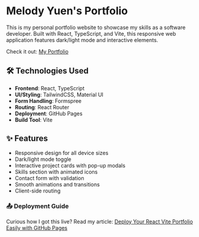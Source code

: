 # Melody Yuen's Portfolio

This is my personal portfolio website to showcase my skills as a software developer. Built with React, TypeScript, and Vite, this responsive web application features dark/light mode and interactive elements.

Check it out: [My Portfolio](https://loklokyuen.github.io)

## 🛠️ Technologies Used

- **Frontend**: React, TypeScript
- **UI/Styling**: TailwindCSS, Material UI
- **Form Handling**: Formspree
- **Routing**: React Router
- **Deployment**: GitHub Pages
- **Build Tool**: Vite

## ✨ Features

- Responsive design for all device sizes
- Dark/light mode toggle
- Interactive project cards with pop-up modals
- Skills section with animated icons
- Contact form with validation
- Smooth animations and transitions
- Client-side routing

### 📤 Deployment Guide

Curious how I got this live? Read my article: [Deploy Your React Vite Portfolio Easily with GitHub Pages](https://medium.com/@loklokyuen.m/deploy-your-react-vite-portfolio-easily-with-github-pages-bdf5df284653)
